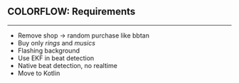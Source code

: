 ## COLORFLOW: Requirements
---

- Remove shop -> random purchase like bbtan
- Buy only _rings_ and _musics_
- Flashing background
- Use EKF in beat detection
- Native beat detection, no realtime
- Move to Kotlin